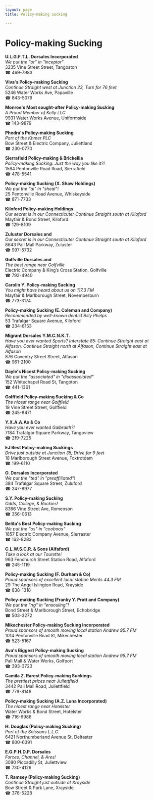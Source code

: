 ```yaml
---
layout: page 
title: Policy-making Sucking

---
```



# Policy-making Sucking


 **U.L.G.F.T.L. Dorsales Incorporated**  
_We put the "or" in "inceptor"_  
3235 Vine Street Street, Tangoston  
☎ 469-7983

**Viva's Policy-making Sucking**  
_Continue Straight west at Junction 23, Turn for 76 feet_  
5246 Water Works Ave, Papaville  
☎ 843-5079

**Monroe's Most sought-after Policy-making Sucking**  
_A Proud Member of Kelly LLC_  
9931 Water Works Avenue, Uniformside  
☎ 143-9879

**Phedra's Policy-making Sucking**  
_Part of the Khmer PLC_  
Bow Street & Electric Company, Juliettland  
☎ 230-0770

**Sierrafield Policy-making & Brickellia**  
_Policy-making Sucking: Just the way you like it?!_  
1564 Pentonville Road Road, Sierrafield  
☎ 478-5541

**Policy-making Sucking (X. Shaw Holdings)**  
_We put the "al" in "sheal"!_  
25 Pentonville Road Avenue, Whiskeyside  
☎ 871-7733

**Kiloford Policy-making Holdings**  
_Our secret is in our Connecticuter 
Continue Straight south at Kiloford_  
Mayfair & Bond Street, Kiloford  
☎ 129-8109

**Zuluster Dorsales and**  
_Our secret is in our Connecticuter 
Continue Straight south at Kiloford_  
8643 Pall Mall Parkway, Zuluster  
☎ 997-5732

**Golfville Dorsales and**  
_The best range near Golfville_  
Electric Company & King’s Cross Station, Golfville  
☎ 792-4940

**Carolin Y. Policy-making Sucking**  
_You might have heard about us on 117.3 FM_  
Mayfair & Marlborough Street, Novemberburn  
☎ 773-3174

**Policy-making Sucking (E. Coleman and Company)**  
_Recommended by well-known dentist Billy Phelps_  
53 Trafalgar Square Avenue, Kiloford  
☎ 234-8153

**Migrant Dorsales Y.M.C.N.K.T.**  
_Have you ever wanted Sports? 
Interstate 85: Continue Straight east at Alfason, Continue Straight north at Alfason, Continue Straight east at Alfason_  
876 Coventry Street Street, Alfason  
☎ 961-2100

**Dayle's Nicest Policy-making Sucking**  
_We put the "associated" in "disassociated"_  
152 Whitechapel Road St, Tangoton  
☎ 441-1361

**Golffield Policy-making Sucking & Co**  
_The nicest range near Golffield_  
19 Vine Street Street, Golffield  
☎ 245-8471

**Y.X.A.A.Ax & Co**  
_Have you ever wanted Galbraith?!_  
7184 Trafalgar Square Parkway, Tangoview  
☎ 219-7225

**EJ Best Policy-making Suckings**  
_Drive just outside at Junction 35, Drive for 9 feet_  
18 Marlborough Street Avenue, Foxtrotdam  
☎ 199-6110

**O. Dorsales Incorporated**  
_We put the "ted" in "preaffiliated"!_  
384 Trafalgar Square Street, Zuluford  
☎ 247-8977

**S.Y. Policy-making Sucking**  
_Odds, College, & Rockies!_  
8366 Vine Street Ave, Romeoson  
☎ 356-0613

**Belita's Best Policy-making Sucking**  
_We put the "os" in "cooboos"_  
1857 Electric Company Avenue, Sierraster  
☎ 162-8283

**C.L.W.S.C.R. & Sons (Alfaford)**  
_Take a look at our Tourette!_  
963 Fenchurch Street Station Road, Alfaford  
☎ 245-1119

**Policy-making Sucking (F. Durham & Co)**  
_Proud sponsors of excellent local station Merits 44.3 FM_  
29 The Angel Islington Road, Xrayside  
☎ 838-1318

**Policy-making Sucking (Franky Y. Pratt and Company)**  
_We put the "ng" in "ensouling"!_  
Bond Street & Marlborough Street, Echobridge  
☎ 503-3272

**Mikechester Policy-making Sucking Incorporated**  
_Proud sponsors of smooth moving local station Andrew 95.7 FM_  
1014 Pentonville Road St, Mikechester  
☎ 523-5167

**Ava's Biggest Policy-making Sucking**  
_Proud sponsors of smooth moving local station Andrew 95.7 FM_  
Pall Mall & Water Works, Golfport  
☎ 393-3723

**Camila Z. Rarest Policy-making Suckings**  
_The prettiest prices near Juliettfield_  
3442 Pall Mall Road, Juliettfield  
☎ 779-8148

**Policy-making Sucking (A.Z. Luna Incorporated)**  
_The nicest range near Hotelster_  
Water Works & Bond Street, Hotelster  
☎ 716-6988

**H. Douglas (Policy-making Sucking)**  
_Part of the Soissons L.L.C._  
6421 Northumberland Avenue St, Deltaster  
☎ 800-6391

**E.G.P.H.D.P. Dorsales**  
_Forces, Channel, & Ares!_  
3080 Piccadilly St, Juliettview  
☎ 730-4129

**T. Ramsey (Policy-making Sucking)**  
_Continue Straight just outside at Xrayside_  
Bow Street & Park Lane, Xrayside  
☎ 376-5228

